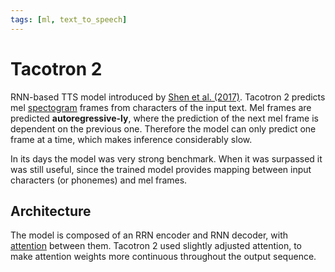 ```yaml
---
tags: [ml, text_to_speech]
---
```


# Tacotron 2

RNN-based TTS model introduced by [Shen et al.
(2017)](https://arxiv.org/pdf/1712.05884). Tacotron 2 predicts mel
[spectogram](./spectogram.md) frames from characters of the input text. Mel
frames are predicted **autoregressive-ly**, where the prediction of the next mel
frame is dependent on the previous one. Therefore the model can only predict one
frame at a time, which makes inference considerably slow.

In its days the model was very strong benchmark. When it was surpassed it was
still useful, since the trained model provides mapping between input characters
(or phonemes) and mel frames.


## Architecture

The model is composed of an RRN encoder and RNN decoder, with
[attention](./attention_in_rnn.md) between them. Tacotron 2 used slightly
adjusted attention, to make attention weights more continuous throughout the
output sequence.
